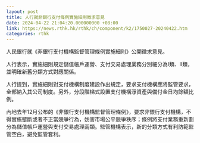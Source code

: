```yaml
---
layout: post
title: 人行就非銀行支付條例實施細則徵求意見
date: 2024-04-22 21:04:20.000000000 +08:00
link: https://news.rthk.hk/rthk/ch/component/k2/1750027-20240422.htm
categories: rthk
---
```


人民銀行就《非銀行支付機構監督管理條例實施細則》公開徵求意見。

人行表示，實施細則規定儲值帳戶運營、支付交易處理業務分別細分為I類、II類，並明確新舊分類方式對應關係。

人行提到，實施細則對支付機構制度建設作出規定，要求支付機構應將監管要求，全部納入其公司制度。另外，分段階梯式設置支付機構淨資產與備付金日均餘額比例。

內地去年12月公布的《非銀行支付機構監督管理條例》，要求非銀行支付機構，不得實施壟斷或者不正當競爭行為，妨害市場公平競爭秩序；條例將支付業務重新劃分為儲值帳戶運營與支付交易處理兩類。監管機構表示，新的分類方式有利防範監管空白，避免監管套利。
